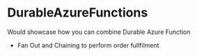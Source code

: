 # DurableAzureFunctions

Would showcase how you can combine Durable Azure Function
- Fan Out and Chaining to perform order fullfilment
